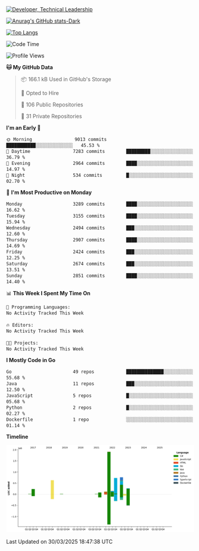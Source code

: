 <div>
  <a href="https://www.linkedin.com/in/arielpineiro/" target="_blank" rel="nofollow noopener noreferrer">
    <img src="https://img.shields.io/badge/-LinkedIn-%230077B5?style=for-the-badge&logo=linkedin&logoColor=white" alt="Developer, Technical Leadership" title="Ariel Piñeiro">
  </a>
</div>

[![Anurag's GitHub stats-Dark](https://github-readme-stats.vercel.app/api?username=arielsrv&show_icons=true&theme=dark#gh-dark-mode-only)](https://github.com/anuraghazra/github-readme-stats#gh-dark-mode-only)

[![Top Langs](https://github-readme-stats.vercel.app/api/top-langs/?username=arielsrv&layout=compact&langs_count=10&theme=dark#gh-dark-mode-only)](https://github.com/anuraghazra/github-readme-stats&theme=dark#gh-dark-mode-only)

<!--START_SECTION:waka-->
![Code Time](http://img.shields.io/badge/Code%20Time-1%2C173%20hrs%2025%20mins-blue)

![Profile Views](http://img.shields.io/badge/Profile%20Views-0-blue)

**🐱 My GitHub Data** 

> 📦 166.1 kB Used in GitHub's Storage 
 > 
> 💼 Opted to Hire
 > 
> 📜 106 Public Repositories 
 > 
> 🔑 31 Private Repositories 
 > 
**I'm an Early 🐤** 

```text
🌞 Morning                9013 commits        ███████████░░░░░░░░░░░░░░   45.53 % 
🌆 Daytime                7283 commits        █████████░░░░░░░░░░░░░░░░   36.79 % 
🌃 Evening                2964 commits        ████░░░░░░░░░░░░░░░░░░░░░   14.97 % 
🌙 Night                  534 commits         █░░░░░░░░░░░░░░░░░░░░░░░░   02.70 % 
```
📅 **I'm Most Productive on Monday** 

```text
Monday                   3289 commits        ████░░░░░░░░░░░░░░░░░░░░░   16.62 % 
Tuesday                  3155 commits        ████░░░░░░░░░░░░░░░░░░░░░   15.94 % 
Wednesday                2494 commits        ███░░░░░░░░░░░░░░░░░░░░░░   12.60 % 
Thursday                 2907 commits        ████░░░░░░░░░░░░░░░░░░░░░   14.69 % 
Friday                   2424 commits        ███░░░░░░░░░░░░░░░░░░░░░░   12.25 % 
Saturday                 2674 commits        ███░░░░░░░░░░░░░░░░░░░░░░   13.51 % 
Sunday                   2851 commits        ████░░░░░░░░░░░░░░░░░░░░░   14.40 % 
```


📊 **This Week I Spent My Time On** 

```text
💬 Programming Languages: 
No Activity Tracked This Week

🔥 Editors: 
No Activity Tracked This Week

🐱‍💻 Projects: 
No Activity Tracked This Week
```

**I Mostly Code in Go** 

```text
Go                       49 repos            ██████████████░░░░░░░░░░░   55.68 % 
Java                     11 repos            ███░░░░░░░░░░░░░░░░░░░░░░   12.50 % 
JavaScript               5 repos             █░░░░░░░░░░░░░░░░░░░░░░░░   05.68 % 
Python                   2 repos             █░░░░░░░░░░░░░░░░░░░░░░░░   02.27 % 
Dockerfile               1 repo              ░░░░░░░░░░░░░░░░░░░░░░░░░   01.14 % 
```



**Timeline**

![Lines of Code chart](https://raw.githubusercontent.com/arielsrv/arielsrv/main/assets/bar_graph.png)


 Last Updated on 30/03/2025 18:47:38 UTC
<!--END_SECTION:waka-->
